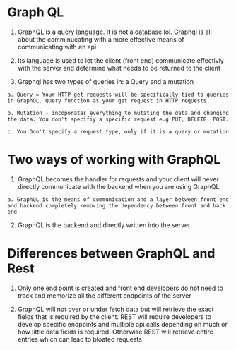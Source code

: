 # Graph QL

  1. GraphQL is a query language. It is not a database lol. Graphql is all about
     the comminucating with a more effective means of communicating with an api

  2. Its language is used to let the client (front end) communicate effectivly
     with the server and determine what needs to be returned to the client

  3. Graphql has two types of queries in: a Query and a mutation

    a. Query = Your HTTP get requests will be specifically tied to queries in GraphQL. Query function as your get request in HTTP requests. 

    b. Mutation - incoporates everything to mutating the data and changing the data. You don't specifiy a specific request e.g PUT, DELETE, POST.

    c. You Don't specify a request type, only if it is a query or mutation

# Two ways of working with GraphQL

  1. GraphQL becomes the handler for requests and your client will never
     directly communicate with the backend when you are using GraphQL

    a. GraphQL is the means of communication and a layer between front end and backend completely removing the dependency between front and back end

  2. GraphQL is the backend and directly written into the server

# Differences between GraphQL and Rest 

  1. Only one end point is created and front end developers do not need to track
     and memorize all the different endpoints of the server

  2. GraphQL will not over or under fetch data but will retrieve the exact
     fields that is required by the client. REST will require developers to
     develop specific endpoints and multiple api calls depending on much or how
     little data fields is required. Otherwise REST will retrieve entire entries
     which can lead to bloated requests

